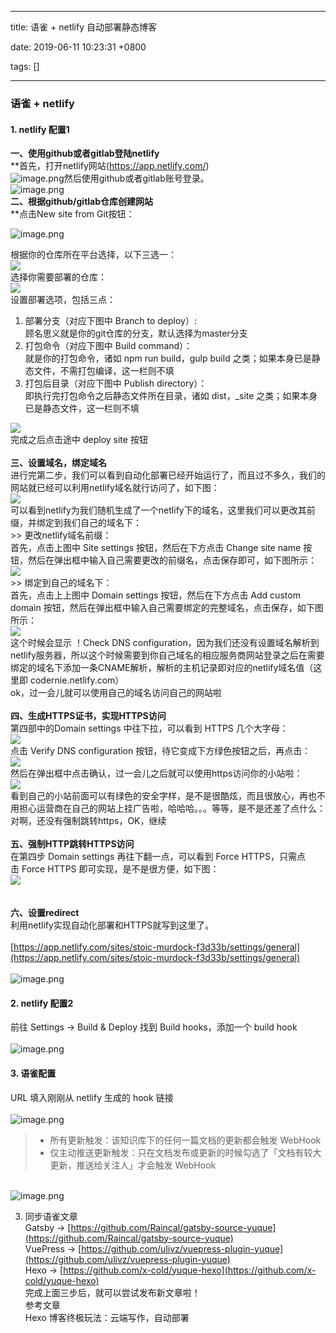 
---

title: 语雀 + netlify 自动部署静态博客

date: 2019-06-11 10:23:31 +0800

tags: []

---
<a name="pZPAM"></a>
### 语雀 + netlify


<a name="YO4tg"></a>
#### 1. netlify 配置1
**一、使用github或者gitlab登陆netlify**<br />**首先，打开netlify网站(https://app.netlify.com/)<br />![image.png](https://cdn.nlark.com/yuque/0/2019/png/263301/1560219963361-e59950a8-7d00-4544-9a43-93398b583307.png#align=left&display=inline&height=574&name=image.png&originHeight=574&originWidth=1080&size=159308&status=done&width=1080)然后使用github或者gitlab账号登录。<br />![image.png](https://cdn.nlark.com/yuque/0/2019/png/263301/1560219990592-2070099f-d7e2-4915-a4e6-9e7fdabf59f5.png#align=left&display=inline&height=332&name=image.png&originHeight=332&originWidth=668&size=20085&status=done&width=668)<br />**二、根据github/gitlab仓库创建网站**<br />**点击New site from Git按钮：

![image.png](https://cdn.nlark.com/yuque/0/2019/png/263301/1560220013088-faa80222-1226-43e7-b650-dd1b3baa4019.png#align=left&display=inline&height=325&name=image.png&originHeight=325&originWidth=1080&size=38036&status=done&width=1080)

根据你的仓库所在平台选择，以下三选一：<br />![](https://cdn.nlark.com/yuque/0/2019/png/263301/1560220027954-70001ff4-4c87-4130-88e5-28c36ca7bfd0.png#align=left&display=inline&height=63&originHeight=128&originWidth=1080&size=0&status=done&width=530)<br />选择你需要部署的仓库：<br />![](https://cdn.nlark.com/yuque/0/2019/jpeg/263301/1560220027963-a8800002-19fd-4627-b9f2-b5caa5b71da7.jpeg#align=left&display=inline&height=287&originHeight=585&originWidth=1080&size=0&status=done&width=530)<br />设置部署选项，包括三点：<br />

1. 部署分支（对应下图中 Branch to deploy）:<br />顾名思义就是你的git仓库的分支，默认选择为master分支<br />
1. 打包命令（对应下图中 Build command）：<br />就是你的打包命令，诸如 npm run build，gulp build 之类；如果本身已是静态文件，不需打包编译，这一栏则不填<br />
1. 打包后目录（对应下图中 Publish directory）：<br />即执行完打包命令之后静态文件所在目录，诸如 dist，_site 之类；如果本身已是静态文件，这一栏则不填<br />

![](https://cdn.nlark.com/yuque/0/2019/jpeg/263301/1560220058523-f6155f0c-4399-4973-b181-f28765ede6d5.jpeg#align=left&display=inline&height=642&originHeight=1080&originWidth=892&size=0&status=done&width=530)<br />完成之后点击途中 deploy site 按钮<br /> <br />**三、设置域名，绑定域名**<br />进行完第二步，我们可以看到自动化部署已经开始运行了，而且过不多久，我们的网站就已经可以利用netlify域名就行访问了，如下图：<br />![](https://cdn.nlark.com/yuque/0/2019/jpeg/263301/1560220058481-6850ecd0-e19a-42c3-8f17-94ac3ac47699.jpeg#align=left&display=inline&height=280&originHeight=570&originWidth=1080&size=0&status=done&width=530)<br />可以看到netlify为我们随机生成了一个netlify下的域名，这里我们可以更改其前缀，并绑定到我们自己的域名下：<br />>> 更改netlify域名前缀：<br />首先，点击上图中 Site settings 按钮，然后在下方点击 Change site name 按钮，然后在弹出框中输入自己需要更改的前缀名，点击保存即可，如下图所示：<br />![](https://cdn.nlark.com/yuque/0/2019/jpeg/263301/1560220058517-f99dd770-b5dd-4dd8-be44-f95b708a6581.jpeg#align=left&display=inline&height=438&originHeight=626&originWidth=758&size=0&status=done&width=530)<br />>> 绑定到自己的域名下：<br />首先，点击上上图中 Domain settings 按钮，然后在下方点击 Add custom domain 按钮，然后在弹出框中输入自己需要绑定的完整域名，点击保存，如下图所示：<br />![](https://cdn.nlark.com/yuque/0/2019/png/263301/1560220058538-72a726ec-d38f-4587-8d82-63ede31a41de.png#align=left&display=inline&height=310&originHeight=438&originWidth=750&size=0&status=done&width=530)<br />这个时候会显示 ！Check DNS configuration，因为我们还没有设置域名解析到netlify服务器，所以这个时候需要到你自己域名的相应服务商网站登录之后在需要绑定的域名下添加一条CNAME解析，解析的主机记录即对应的netlify域名值（这里即 codernie.netlify.com）<br />ok，过一会儿就可以使用自己的域名访问自己的网站啦<br /> <br />**四、生成HTTPS证书，实现HTTPS访问**<br />第四部中的Domain settings 中往下拉，可以看到 HTTPS 几个大字母：<br />![](https://cdn.nlark.com/yuque/0/2019/jpeg/263301/1560220058509-931e334c-54e0-471f-b981-547c96e2685e.jpeg#align=left&display=inline&height=406&originHeight=827&originWidth=1080&size=0&status=done&width=530)<br />点击 Verify DNS configuration 按钮，待它变成下方绿色按钮之后，再点击：<br />![](https://cdn.nlark.com/yuque/0/2019/png/263301/1560220058518-364fe111-6c8f-4969-a359-f5964dceeefc.png#align=left&display=inline&height=151&originHeight=138&originWidth=484&size=0&status=done&width=530)<br />然后在弹出框中点击确认，过一会儿之后就可以使用https访问你的小站啦：<br />![](https://cdn.nlark.com/yuque/0/2019/png/263301/1560220059081-79b8b532-fb36-4018-8c91-b946620e8c81.png#align=left&display=inline&height=62&originHeight=54&originWidth=462&size=0&status=done&width=530)<br />看到自己的小站前面可以有绿色的安全字样，是不是很酷炫，而且很放心，再也不用担心运营商在自己的网站上挂广告啦，哈哈哈。。。等等，是不是还差了点什么：<br />对啊，还没有强制跳转https，OK，继续<br /> <br />**五、强制HTTP跳转HTTPS访问**<br />在第四步 Domain settings 再往下翻一点，可以看到 Force HTTPS，只需点击 Force HTTPS 即可实现，是不是很方便，如下图：<br />![](https://cdn.nlark.com/yuque/0/2019/jpeg/263301/1560220058574-7d4caf90-9109-4647-af0b-0e271b2fb1e9.jpeg#align=left&display=inline&height=416&originHeight=628&originWidth=800&size=0&status=done&width=530)<br />
<br /> <br />**六、设置redirect**<br />利用netlify实现自动化部署和HTTPS就写到这里了。<br />
<br />[https://app.netlify.com/sites/stoic-murdock-f3d33b/settings/general](https://app.netlify.com/sites/stoic-murdock-f3d33b/settings/general)<br />
<br />![image.png](https://cdn.nlark.com/yuque/0/2019/png/263301/1560220255014-076f6ed2-0449-4426-b25c-4d01ccea22e0.png#align=left&display=inline&height=367&name=image.png&originHeight=367&originWidth=1010&size=54950&status=done&width=1010)

<a name="t8aQE"></a>
#### 2. netlify 配置2
前往 Settings -> Build & Deploy 找到 Build hooks，添加一个 build hook<br />
<br />![image.png](https://cdn.nlark.com/yuque/0/2019/png/263301/1560219835172-1e2dfc9b-e93f-4eb2-aab3-071b401b1635.png#align=left&display=inline&height=523&name=image.png&originHeight=523&originWidth=1181&size=97354&status=done&width=1181)<br />

<a name="Idey1"></a>
#### 3. 语雀配置
URL 填入刚刚从 netlify 生成的 hook 链接<br />
<br />![image.png](https://cdn.nlark.com/yuque/0/2019/png/263301/1560219853510-10fffb6b-cc7c-4d38-94f3-cf2b44c9a4d5.png#align=left&display=inline&height=508&name=image.png&originHeight=508&originWidth=1341&size=154639&status=done&width=1341)<br />

> - 所有更新触发：该知识库下的任何一篇文档的更新都会触发 WebHook
> - 仅主动推送更新触发：只在文档发布或更新的时候勾选了「文档有较大更新，推送给关注人」才会触发 WebHook

[<br />](https://cdn.nlark.com/yuque/0/2019/png/123526/1547759387222-a374e7cd-69dc-4cb6-9433-dad75898b191.png)![image.png](https://cdn.nlark.com/yuque/0/2019/png/263301/1560219869885-0f9c5cc0-ea06-444e-a9e1-2d734ec5ffc2.png#align=left&display=inline&height=458&name=image.png&originHeight=458&originWidth=784&size=93316&status=done&width=784)<br />

3. 同步语雀文章<br />
Gatsby -> [https://github.com/Raincal/gatsby-source-yuque](https://github.com/Raincal/gatsby-source-yuque)<br />
VuePress -> [https://github.com/ulivz/vuepress-plugin-yuque](https://github.com/ulivz/vuepress-plugin-yuque)<br />
Hexo -> [https://github.com/x-cold/yuque-hexo](https://github.com/x-cold/yuque-hexo)<br />
完成上面三步后，就可以尝试发布新文章啦！<br />
参考文章<br />
Hexo 博客终极玩法：云端写作，自动部署

